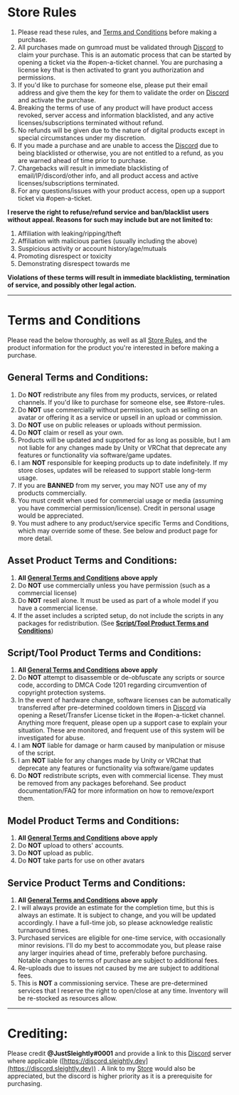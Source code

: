 # Store Rules

1. Please read these rules, and [Terms and Conditions](https://github.com/JustSleightly/Resources/blob/main/Terms%20and%20Conditions.md#terms-and-conditions) before making a purchase.
2. All purchases made on gumroad must be validated through [Discord](https://discord.sleightly.dev) to claim your purchase. This is an automatic process that can be started by opening a ticket via the #open-a-ticket channel. You are purchasing a license key that is then activated to grant you authorization and permissions.
3. If you'd like to purchase for someone else, please put their email address and give them the key for them to validate the order on [Discord](https://discord.sleightly.dev) and activate the purchase.
4. Breaking the terms of use of any product will have product access revoked, server access and information blacklisted, and any active licenses/subscriptions terminated without refund.
5. No refunds will be given due to the nature of digital products except in special circumstances under my discretion.
6. If you made a purchase and are unable to access the [Discord](https://discord.sleightly.dev) due to being blacklisted or otherwise, you are not entitled to a refund, as you are warned ahead of time prior to purchase.
7. Chargebacks will result in immediate blacklisting of email/IP/discord/other info, and all product access and active licenses/subscriptions terminated.
8. For any questions/issues with your product access, open up a support ticket via #open-a-ticket.

**I reserve the right to refuse/refund service and ban/blacklist users without appeal. Reasons for such may include but are not limited to:**
1. Affiliation with leaking/ripping/theft
2. Affiliation with malicious parties (usually including the above)
3. Suspicious activity or account history/age/mutuals
4. Promoting disrespect or toxicity
5. Demonstrating disrespect towards me

**Violations of these terms will result in immediate blacklisting, termination of service, and possibly other legal action.**

---

# Terms and Conditions

Please read the below thoroughly, as well as all [Store Rules](https://github.com/JustSleightly/Resources/blob/main/Terms%20and%20Conditions.md#store-rules), and the product information for the product you're interested in before making a purchase.

## General Terms and Conditions:
1. Do **NOT** redistribute any files from my products, services, or related channels. If you'd like to purchase for someone else, see #store-rules.
2. Do **NOT** use commercially without permission, such as selling on an avatar or offering it as a service or upsell in an upload or commission.
3. Do **NOT** use on public releases or uploads without permission.
4. Do **NOT** claim or resell as your own.
5. Products will be updated and supported for as long as possible, but I am not liable for any changes made by Unity or VRChat that deprecate any features or functionality via software/game updates.
6. I am **NOT** responsible for keeping products up to date indefinitely. If my store closes, updates will be released to support stable long-term usage.
7. If you are **BANNED** from my server, you may NOT use any of my products commercially.
8. You must credit when used for commercial usage or media (assuming you have commercial permission/license). Credit in personal usage would be appreciated.
9. You must adhere to any product/service specific Terms and Conditions, which may override some of these. See below and product page for more detail.

## Asset Product Terms and Conditions:
1. **All [General Terms and Conditions](https://github.com/JustSleightly/Resources/blob/main/Terms%20and%20Conditions.md#general-terms-and-conditions) above apply**
2. Do **NOT** use commercially unless you have permission (such as a commercial license)
3. Do **NOT** resell alone. It must be used as part of a whole model if you have a commercial license.
4. If the asset includes a scripted setup, do not include the scripts in any packages for redistribution. (See **[Script/Tool Product Terms and Conditions](https://github.com/JustSleightly/Resources/blob/main/Terms%20and%20Conditions.md#scripttool-product-terms-and-conditions)**)

## Script/Tool Product Terms and Conditions:
1. **All [General Terms and Conditions](https://github.com/JustSleightly/Resources/blob/main/Terms%20and%20Conditions.md#general-terms-and-conditions) above apply**
2. Do **NOT** attempt to disassemble or de-obfuscate any scripts or source code, according to DMCA Code 1201 regarding circumvention of copyright protection systems.
3. In the event of hardware change, software licenses can be automatically transferred after pre-determined cooldown timers in [Discord](https://discord.sleightly.dev) via opening a Reset/Transfer License ticket in the #open-a-ticket channel. Anything more frequent, please open up a support case to explain your situation. These are monitored, and frequent use of this system will be investigated for abuse.
4. I am **NOT** liable for damage or harm caused by manipulation or misuse of the script.
5. I am **NOT** liable for any changes made by Unity or VRChat that deprecate any features or functionality via software/game updates
6. Do **NOT** redistribute scripts, even with commercial license. They must be removed from any packages beforehand. See product documentation/FAQ for more information on how to remove/export them.

## Model Product Terms and Conditions:
1. **All [General Terms and Conditions](https://github.com/JustSleightly/Resources/blob/main/Terms%20and%20Conditions.md#general-terms-and-conditions) above apply**
2. Do **NOT** upload to others' accounts.
3. Do **NOT** upload as public.
4. Do **NOT** take parts for use on other avatars

## Service Product Terms and Conditions:
1. **All [General Terms and Conditions](https://github.com/JustSleightly/Resources/blob/main/Terms%20and%20Conditions.md#general-terms-and-conditions) above apply**
2. I will always provide an estimate for the completion time, but this is always an estimate. It is subject to change, and you will be updated accordingly. I have a full-time job, so please acknowledge realistic turnaround times.
3. Purchased services are eligible for one-time service, with occasionally minor revisions. I'll do my best to accommodate you, but please raise any larger inquiries ahead of time, preferably before purchasing. Notable changes to terms of purchase are subject to additional fees.
4. Re-uploads due to issues not caused by me are subject to additional fees.
5. This is **NOT** a commissioning service. These are pre-determined services that I reserve the right to open/close at any time. Inventory will be re-stocked as resources allow.

---

# Crediting:
Please credit **@JustSleightly#0001** and provide a link to this [Discord](https://discord.sleightly.dev) server where applicable ([https://discord.sleightly.dev](https://discord.sleightly.dev)) . A link to my [Store](store.sleightly.dev) would also be appreciated, but the discord is higher priority as it is a prerequisite for purchasing.
